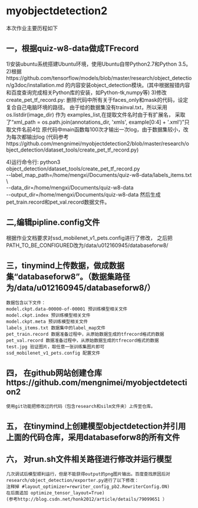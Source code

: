 # myobjectdetection2
本次作业主要历程如下
## 一，根据quiz-w8-data做成TFrecord
1)安装ubuntu系统搭建Ubuntu环境，使用Ubuntu自带Python2.7和Python 3.5。
2)根据https://github.com/tensorflow/models/blob/master/research/object_detection/g3doc/installation.md
的内容安装object_detection模块。(其中根据报错内容和百度查询完成相关Python库的安装，如Python-tk,numpy等)
3)修改create_pet_tf_record.py:
删除代码中所有关于faces_only和mask的代码，设定复合自己电脑环境的路径。
由于给的数据集没有trainval.txt，所以采用os.listdir(image_dir) 作为 examples_list,在提取文件名时由于有扩展名，
采取了“xml_path = os.path.join(annotations_dir, 'xmls', example[0:4] + '.xml')”只取文件名前4位
原代码中main函数每100次才输出一次log，由于数据集较小，改为每次都输出log
(代码参考https://github.com/mengnimei/myobjectdetection2/blob/master/research/object_detection/dataset_tools/create_pet_tf_record.py)

4)运行命令行:
    python3 object_detection/dataset_tools/create_pet_tf_record.py \
        --label_map_path=/home/mengxi/Documents/quiz-w8-data/labels_items.txt \     
        --data_dir=/home/mengxi/Documents/quiz-w8-data \
        --output_dir=/home/mengxi/Documents/quiz-w8-data
   然后生成pet_train.record和pet_val.record数据文件。

## 二,编辑pipline.config文件
根据作业文档要求对ssd_mobilenet_v1_pets.config进行了修改，
之后把PATH_TO_BE_CONFIGURED改为/data/u012160945/databaseforw8/

## 三，tinymind上传数据，做成数据集“databaseforw8”。（数据集路径为/data/u012160945/databaseforw8/）
    数据包含以下文件：
    model.ckpt.data-00000-of-00001 预训练模型相关文件
    model.ckpt.index 预训练模型相关文件
    model.ckpt.meta 预训练模型相关文件
    labels_items.txt 数据集中的label_map文件
    pet_train.record 数据准备过程中，从原始数据生成的tfrecord格式的数据
    pet_val.record 数据准备过程中，从原始数据生成的tfrecord格式的数据
    test.jpg 验证图片，取任意一张训练集图片即可
    ssd_mobilenet_v1_pets.config 配置文件


## 四， 在github网站创建仓库https://github.com/mengnimei/myobjectdetection2
    使用git功能把修改过的代码（包含research和silm文件夹）上传至仓库。

## 五， 在tinymind上创建模型objectdetection并引用上面的代码仓库，采用databaseforw8的所有文件

## 六， 对run.sh文件相关路径进行修改并运行模型

    几次调试后模型顺利运行，但是不能获得output的png图片输出。百度查找原因后对
    research/object_detection/exporter.py进行了以下修改：
    注释掉 #layout_optimizer=rewriter_config_pb2.RewriterConfig.ON)
    在后面追加 optimize_tensor_layout=True)
    (参考http://blog.csdn.net/honk2012/article/details/79099651 ）
    


